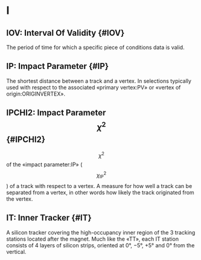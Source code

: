 # I

## IOV: Interval Of Validity {#IOV}

The period of time for which a specific piece of conditions data is valid.

## IP: Impact Parameter {#IP}
The shortest distance between a track and a vertex. In selections typically used with respect to the associated «primary vertex:PV» or «vertex of origin:ORIGINVERTEX». 

## IPCHI2: Impact Parameter $$\chi^2$$ {#IPCHI2}
$$\chi^2$$ of the «impact parameter:IP»  ($$\chi_\mathrm{IP}^2$$) of a track with respect to a vertex. A measure for how well a track can be separated from a vertex, in other words how likely the track originated from the vertex. 

## IT: Inner Tracker {#IT}

A silicon tracker covering the high-occupancy inner region of the 3 tracking stations located after the magnet.
Much like the «TT», each IT station consists of 4 layers of silicon strips, oriented at 0°, −5°, +5° and 0° from the vertical.

